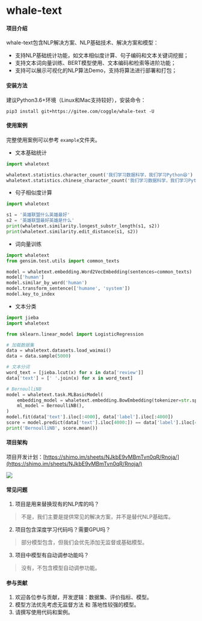 # whale-text

#### 项目介绍

whale-text包含NLP解决方案、NLP基础技术、解决方案和模型：

- 支持NLP基础统计功能，如文本相似度计算、句子编码和文本关键词挖掘；
- 支持文本词向量训练、BERT模型使用、文本编码和检索等进阶功能；
- 支持可以展示可视化的NLP算法Demo，支持将算法进行部署和打包；


#### 安装方法

建议Python3.6+环境（Linux和Mac支持较好），安装命令：

```
pip3 install git+https://gitee.com/coggle/whale-text -U
```

#### 使用案例

完整使用案例可以参考 `example`文件夹。

- 文本基础统计

```python
import whaletext

whaletext.statistics.character_count('我们学习数据科学，我们学习Python😆')
whaletext.statistics.chinese_character_count('我们学习数据科学，我们学习Python😆')
```

- 句子相似度计算

```python
import whaletext

s1 = '英雄联盟什么英雄最好'
s2 = '英雄联盟最好英雄是什么'
print(whaletext.similarity.longest_substr_length(s1, s2))
print(whaletext.similarity.edit_distance(s1, s2))
```

- 词向量训练

```python
import whaletext
from gensim.test.utils import common_texts

model = whaletext.embedding.Word2VecEmbedding(sentences=common_texts)
model['human']
model.similar_by_word('human')
model.transform_sentence(['humane', 'system'])
model.key_to_index
```

- 文本分类

```python
import jieba
import whaletext

from sklearn.linear_model import LogisticRegression

# 加载数据集
data = whaletext.datasets.load_waimai()
data = data.sample(5000)

# 文本分词
word_text = [jieba.lcut(x) for x in data['review']]
data['text'] = [' '.join(x) for x in word_text]

# BernoulliNB
model = whaletext.task.MLBasicModel(
    embedding_model = whaletext.embedding.BowEmbedding(tokenizer=str.split, token_pattern=None),
    ml_model = BernoulliNB(),
)
model.fit(data['text'].iloc[:4000], data['label'].iloc[:4000])
score = model.predict(data['text'].iloc[4000:]) == data['label'].iloc[4000:]
print('BernoulliNB', score.mean())
```

#### 项目架构


项目开发计划：[https://shimo.im/sheets/NJkbE9vMBmTvn0qR/Rnoja/](https://shimo.im/sheets/NJkbE9vMBmTvn0qR/Rnoja/)

![](https://cdn.coggle.club/img/whale-text.jpg)

#### 常见问题

1. 项目是用来替换现有的NLP库的吗？

> 不是，我们主要是提供常见的解决方案，并不是替代NLP基础库。

2. 项目包含深度学习代码吗？需要GPU吗？

> 部分模型包含，但我们会优先添加无监督或基础模型。

3. 项目中模型有自动调参功能吗？

> 没有，不包含模型自动调参功能。

#### 参与贡献

1. 欢迎各位参与贡献，开发逻辑：数据集、评价指标、模型。
2. 模型方法优先考虑无监督方法 和 落地性较强的模型。
3. 请撰写使用代码和案例。